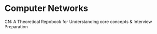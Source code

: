 # Computer Networks

CN: A Theoretical Repobook for Understanding core concepts & Interview Preparation
